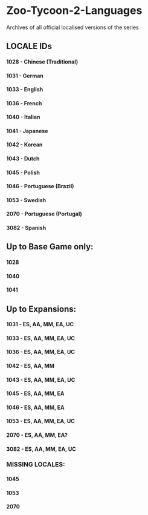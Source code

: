 # Zoo-Tycoon-2-Languages
Archives of all official localised versions of the series

## LOCALE IDs
#### 1028 - Chinese (Traditional)
#### 1031 - German
#### 1033 - English
#### 1036 - French
#### 1040 - Italian
#### 1041 - Japanese
#### 1042 - Korean
#### 1043 - Dutch
#### 1045 - Polish
#### 1046 - Portuguese (Brazil)
#### 1053 - Swedish
#### 2070 - Portuguese (Portugal)
#### 3082 - Spanish

## Up to Base Game only:
#### 1028
#### 1040
#### 1041

## Up to Expansions:
#### 1031 - ES, AA, MM, EA, UC
#### 1033 - ES, AA, MM, EA, UC
#### 1036 - ES, AA, MM, EA, UC
#### 1042 - ES, AA, MM
#### 1043 - ES, AA, MM, EA, UC
#### 1045 - ES, AA, MM, EA
#### 1046 - ES, AA, MM, EA
#### 1053 - ES, AA, MM, EA, UC
#### 2070 - ES, AA, MM, EA?
#### 3082 - ES, AA, MM, EA, UC

### MISSING LOCALES:
#### 1045
#### 1053
#### 2070
